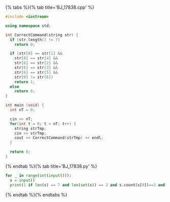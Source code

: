 {% tabs %}{% tab title='BJ_17838.cpp' %}

```cpp
#include <iostream>

using namespace std;

int CorrectCommand(string str) {
  if (str.length() != 7)
    return 0;

  if (str[0] == str[1] &&
    str[0] == str[4] &&
    str[6] == str[2] &&
    str[6] == str[3] &&
    str[6] == str[5] &&
    str[0] != str[6])
    return 1;
  else
    return 0;
}

int main (void) {
  int nT = 0;

  cin >> nT;
  for(int t = 0; t < nT; t++) {
    string strTmp;
    cin >> strTmp;
    cout << CorrectCommand(strTmp) << endl;
  }

  return 0;
}
```

{% endtab %}{% tab title='BJ_17838.py' %}

```py
for _ in range(int(input())):
  s = input()
  print(1 if len(s) == 7 and len(set(s)) == 2 and s.count(s[0])==3 and s[0] == s[1] == s[4] else 0)
```

{% endtab %}{% endtabs %}
